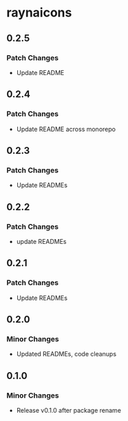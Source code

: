 # raynaicons

## 0.2.5

### Patch Changes

- Update README

## 0.2.4

### Patch Changes

- Update README across monorepo

## 0.2.3

### Patch Changes

- Update READMEs

## 0.2.2

### Patch Changes

- update READMEs

## 0.2.1

### Patch Changes

- Update READMEs

## 0.2.0

### Minor Changes

- Updated READMEs, code cleanups

## 0.1.0

### Minor Changes

- Release v0.1.0 after package rename
